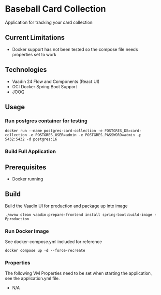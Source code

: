 # Baseball Card Collection
Application for tracking your card collection

## Current Limitations
* Docker support has not been tested so the compose file needs properties set to work

## Technologies
* Vaadin 24 Flow and Components (React UI)
* OCI Docker Spring Boot Support
* JOOQ

## Usage

### Run postgres container for testing
```shell
docker run --name postgres-card-collection -e POSTGRES_DB=card-collection -e POSTGRES_USER=admin -e POSTGRES_PASSWORD=admin -p 5432:5432 -d postgres:16
```

### Build Full Application
## Prerequisites
* Docker running

## Build
Build the Vaadin UI for production and package up into image
```shell
./mvnw clean vaadin:prepare-frontend install spring-boot:build-image -Pproduction
```
### Run Docker Image
See docker-compose.yml included for reference
```shell
docker compose up -d --force-recreate
```

### Properties
The following VM Properties need to be set when starting the application, see the application.yml file.
* N/A
